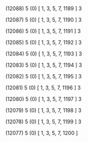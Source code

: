 (12088) 5 (0) [ 1, 3, 5, 7, 1189 ] 3 


(12087) 5 (0) [ 1, 3, 5, 7, 1190 ] 3 


(12086) 5 (0) [ 1, 3, 5, 7, 1191 ] 3 


(12085) 5 (0) [ 1, 3, 5, 7, 1192 ] 3 


(12084) 5 (0) [ 1, 3, 5, 7, 1193 ] 3 


(12083) 5 (0) [ 1, 3, 5, 7, 1194 ] 3 


(12082) 5 (0) [ 1, 3, 5, 7, 1195 ] 3 


(12081) 5 (0) [ 1, 3, 5, 7, 1196 ] 3 


(12080) 5 (0) [ 1, 3, 5, 7, 1197 ] 3 


(12079) 5 (0) [ 1, 3, 5, 7, 1198 ] 3 


(12078) 5 (0) [ 1, 3, 5, 7, 1199 ] 3 


(12077) 5 (0) [ 1, 3, 5, 7, 1200 ]  

